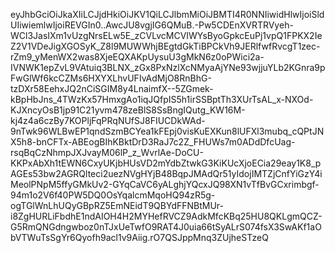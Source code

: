 eyJhbGciOiJkaXIiLCJjdHkiOiJKV1QiLCJlbmMiOiJBMTI4R0NNIiwidHlwIjoiSldUIiwiemlwIjoiREVGIn0..AwcJU8vgjIG6QMuB.-Pw5CDEnXVRTRVyeh-WCl3JasIXm1vUzgNrsELw5E_zCVLvcMCVIWYsByoGpkcEuPj1vpQ1FPKX2IeZ2V1VDeJigXGOSyK_Z8l9MUWWhjBEgtdGkTiBPCkVh9JERlfwfRvcgT1zec-rZm9_yMenWX2was8XjeEQXAKpUysuU3gMkN6z0oPWici2a-IVNWK1epZvL9VAtuiq3BLNX_zGx8PxNzlXcNMyaAjYNe93wjjuYLb2KGnra9pFwGlWf6kcCZMs6HXYXLhvUFIvAdMjO8RnBhG-tzDXr58EehxJQ2nCiSGIM8y4LnaimfX--5ZGmek-kBpHbJns_4TWzKx57HmxgAo1iqJQfpIS5h1irSSBptTh3XUrTsAL_x-NXOd-KJXncyOsB1jp91C21yvm478zeBlS8SsBngIQutg_KW16M-kj4z4a6czBy7KOPljFqPRqNUfSJ8FIUCDkWAd-9nTwk96WLBwEP1qndSzmBCYea1kFEpj0visKuEXKun8lUFXl3mubq_cQPtJNX5h8-bnCFTx-ABEogBIhKBktDrD3RaJ7c2Z_FHUWs7m0ADdDfcUag-rsqBqCzNhmpJXJvayM06lP_z_WvrlAe-DoCU-KKPxAbXh1tEWN6CxyUKjbHUsVD2mYdbZtwkG3KiKUcXjoECia29eay1K8_pAGEs53bw2AGRQlteci2uezNVgHYjB48BqpJMAdQr51yIdojIMTZjCnfYiGzY4iMeolPNpM5ffyGMkUv2-GYqCaVC6yALghjYQcxJQ98XN1vTfBvGCxrimbgf-94m1o2V6f40PW5DQ0OsYqalcmMqoHQ94zR5g-ogTGlWnLhUQyGBpRZ5EmNEidT9QBYdFFNBtMUr-i8ZgHURLiFbdhE1ndAIOH4H2MYHefRVCZ9AdkMfcKBq25HU8QKLgmQCZ-G5RmQNGdngwboz0nTJxUeTwfO9RAT4J0uia66tSyALrS074fsX3SwAKf1aObVTWuTsSgYr6Qyofh9acl1v9Aiig.rO7QSJppMnq3ZUjheSTzeQ